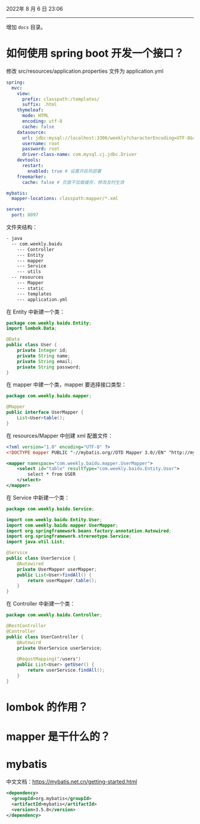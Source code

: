 2022年 8 月 6 日 23:06

---

增加 ``docs`` 目录。

# 如何使用 spring boot 开发一个接口？

修改 src/resources/application.properties 文件为 application.yml

```yaml
spring:
  mvc:
    view:
      prefix: classpath:/templates/
      suffix: .html
    thymeleaf:
      mode: HTML
      encoding: utf-8
      cache: false
    datasource:
      url: jdbc:mysql://localhost:3306/weekly?characterEncoding=UTF-8&serverTimezone=UTC&useSSL=false
      username: root
      password: root
      driver-class-name: com.mysql.cj.jdbc.Driver
    devtools:
      restart:
        enabled: true # 设置开启热部署
    freemarker:
      cache: false # 页面不加载缓存，修改及时生效

mybatis:
  mapper-locations: classpath:mapper/*.xml

server:
  port: 8097
```



文件夹结构：

```tex
- java
  -- com.weekly.baidu
    --- Controller
    --- Entity
    --- mapper
    --- Service
    --- utils
  -- resources
    --- Mapper
    --- static
    --- templates
    --- application.yml
```



在 Entity 中新建一个类：

```java
package com.weekly.baidu.Entity;
import lombok.Data;

@Data
public class User {
    private Integer id;
    private String name;
    private String email;
    private String password;
}
```



在 mapper 中建一个类，mapper 要选择接口类型：

```java
package com.weekly.baidu.mapper;

@Mapper
public interface UserMapper {
    List<User>table();
}
```



在 resources/Mapper 中创建 xml 配置文件：

```xml
<?xml version="1.0" encoding="UTF-8" ?>
<!DOCTYPE mapper PUBLIC "-//mybatis.org//DTD Mapper 3.0//EN" "http://mybatis.org/dtd/mybatis-3-mapper/dtd">

<mapper namespace="com.weekly.baidu.mapper.UserMapper">
    <select id="table" resultType="com.weekly.baidu.Entity.User">
    	select * from USER
    </select>
</mapper>
```



在 Service 中新建一个类：

```java
package com.weekly.baidu.Service;

import com.weekly.baidu.Entity.User;
import com.weekly.baidu.mapper.UserMapper;
import org.springframework.beans.factory.annotation.Autowired;
import org.springframework.strereotype.Service;
import java.util.List;

@Service
public class UserService {
    @Autowired
    private UserMapper userMapper;
    public List<User>findAll() {
        return userMapper.table();
    }
}
```



在 Controller 中新建一个类：

```java
package com.weekly.baidu.Controller;

@RestController
@Controller
public class UserController {
    @Autowird
    private UserService userService;
    
    @RequstMapping('/users')
    public List<User> getUser() {
        return userService.findAll();
    }
}
```



# lombok 的作用？



# mapper 是干什么的？



# mybatis

中文文档：https://mybatis.net.cn/getting-started.html



```xml
<dependency>
  <groupId>org.mybatis</groupId>
  <artifactId>mybatis</artifactId>
  <version>3.5.8</version>
</dependency>
```


